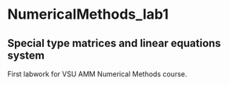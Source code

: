 # NumericalMethods_lab1

## Special type matrices and linear equations system

First labwork for VSU AMM Numerical Methods course.
